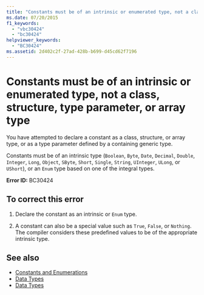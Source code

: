 ```yaml
---
title: "Constants must be of an intrinsic or enumerated type, not a class, structure, type parameter, or array type"
ms.date: 07/20/2015
f1_keywords: 
  - "vbc30424"
  - "bc30424"
helpviewer_keywords: 
  - "BC30424"
ms.assetid: 2d402c2f-27ad-428b-b699-d45cd62f7196
---
```

# Constants must be of an intrinsic or enumerated type, not a class, structure, type parameter, or array type
You have attempted to declare a constant as a class, structure, or array type, or as a type parameter defined by a containing generic type.  
  
 Constants must be of an intrinsic type (`Boolean`, `Byte`, `Date`, `Decimal`, `Double`, `Integer`, `Long`, `Object`, `SByte`, `Short`, `Single`, `String`, `UInteger`, `ULong`, or `UShort`), or an `Enum` type based on one of the integral types.  
  
 **Error ID:** BC30424  
  
## To correct this error  
  
1. Declare the constant as an intrinsic or `Enum` type.  
  
2. A constant can also be a special value such as `True`, `False`, or `Nothing`. The compiler considers these predefined values to be of the appropriate intrinsic type.  
  
## See also

- [Constants and Enumerations](../../../visual-basic/language-reference/constants-and-enumerations.md)
- [Data Types](../../../visual-basic/programming-guide/language-features/data-types/index.md)
- [Data Types](../../../visual-basic/language-reference/data-types/index.md)
